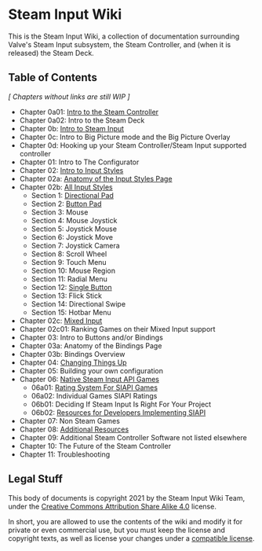 # Steam Input Wiki

This is the Steam Input Wiki, a collection of documentation surrounding Valve's
Steam Input subsystem, the Steam Controller, and (when it is released) the Steam
Deck.

## Table of Contents

*[ Chapters without links are still WIP ]*

* Chapter 0a01: [Intro to the Steam Controller](chapter-0/0a_intro_to_steam_controller.md)
* Chapter 0a02: Intro to the Steam Deck
* Chapter 0b: [Intro to Steam Input](chapter-0/0b_intro_to_steam_input.md)
* Chapter 0c: Intro to Big Picture mode and the Big Picture Overlay
* Chapter 0d: Hooking up your Steam Controller/Steam Input supported controller
* Chapter 01: Intro to The Configurator
* Chapter 02: [Intro to Input Styles](chapter-2/02a_input_styles.md)
* Chapter 02a: [Anatomy of the Input Styles Page](chapter-2/02a_anatomy_of_the_input_styles_page.md)
* Chapter 02b: [All Input Styles](chapter-2/02b_All_Input_Styles.md)
	* Section 1: [Directional Pad](chapter-2/bs1_directional_pad_input_style.md)
	* Section 2: [Button Pad](chapter-2/02b02_button_pad.md)
	* Section 3: Mouse
	* Section 4: Mouse Joystick
	* Section 5: Joystick Mouse
	* Section 6: Joystick Move
	* Section 7: Joystick Camera
	* Section 8: Scroll Wheel
	* Section 9: Touch Menu
	* Section 10: Mouse Region
	* Section 11: Radial Menu
	* Section 12: [Single Button](chapter-2/02b12_single_button.md)
	* Section 13: Flick Stick
	* Section 14: Directional Swipe
	* Section 15: Hotbar Menu
* Chapter 02c: [Mixed Input](chapter-2/02c_mixed_input.md)
* Chapter 02c01: Ranking Games on their Mixed Input support
* Chapter 03: Intro to Buttons and/or Bindings
* Chapter 03a: Anatomy of the Bindings Page
* Chapter 03b: Bindings Overview
* Chapter 04: [Changing Things Up](chapter-4/changing_things_up.md)
* Chapter 05: Building your own configuration
* Chapter 06: [Native Steam Input API Games](chapter-6/06_native_steam_input_api_games.md)
	* 06a01: [Rating System For SIAPI Games](chapter-6/06a01_rating_system_for_SIAPI_implementations_in_games.md)
	* 06a02: Individual Games SIAPI Ratings
	* 06b01: Deciding If Steam Input Is Right For Your Project
	* 06b02: [Resources for Developers Implementing SIAPI](chapter-6/06b_resources_for_developers_implementing_siapi.md)
* Chapter 07: Non Steam Games
* Chapter 08: [Additional Resources](chapter-8/08_additional_resources.md)
* Chapter 09: Additional Steam Controller Software not listed elsewhere
* Chapter 10: The Future of the Steam Controller
* Chapter 11: Troubleshooting

## Legal Stuff

This body of documents is copyright 2021 by the Steam Input Wiki Team, under the
[Creative Commons Attribution Share Alike
4.0](https://choosealicense.com/licenses/cc-by-sa-4.0/) license.

In short, you are allowed to use the contents of the wiki and modify it for
private or even commercial use, but you must keep the license and copyright
texts, as well as license your changes under a [compatible
license](https://creativecommons.org/share-your-work/licensing-considerations/compatible-licenses/).
